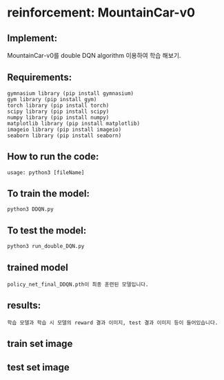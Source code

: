 # reinforcement: MountainCar-v0

## Implement:

MountainCar-v0를 double DQN algorithm 이용하여 학습 해보기.

## Requirements:

```
gymnasium library (pip install gymnasium)
gym library (pip install gym)
torch library (pip install torch)
scipy library (pip install scipy)
numpy library (pip install numpy)
matplotlib library (pip install matplotlib)
imageio library (pip install imageio)
seaborn library (pip install seaborn)

```

## How to run the code:

```
usage: python3 [fileName]
```

## To train the model:

```
python3 DDQN.py
```

## To test the model:

```
python3 run_double_DQN.py
```

## trained model
```
policy_net_final_DDQN.pth이 최종 훈련된 모델입니다.
```

## results:

```
학습 모델과 학습 시 모델의 reward 결과 이미지, test 결과 이미지 등이 들어있습니다.
```

## train set image

## test set image
